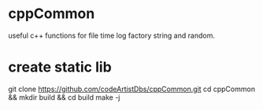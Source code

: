 # cppCommon
useful c++ functions for file time log factory string and random.

# create static lib
git clone https://github.com/codeArtistDbs/cppCommon.git
cd cppCommon  && mkdir build && cd build
make -j

